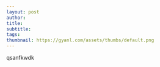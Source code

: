 ```yaml
---
layout: post
author: 
title:
subtitle:
tags: 
thumbnail: https://gyanl.com/assets/thumbs/default.png
---
```


qsanfkwdk
